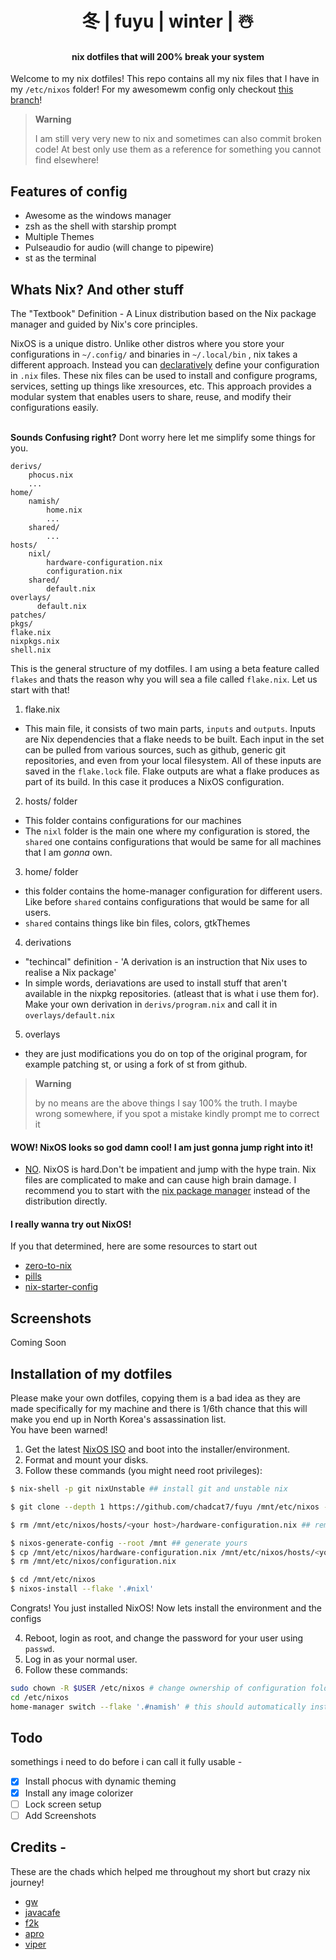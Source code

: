 <div align='center'>
  <h1>冬 | fuyu | winter | ☃️ </h1>
  <h4>nix dotfiles that will 200% break your system</h4>
</div>

Welcome to my nix dotfiles! This repo contains all my nix files that I have in my `/etc/nixos` folder! For my awesomewm config only checkout [this branch](https://github.com/chadcat7/fuyu/tree/the-awesome-config)! <br>

> **Warning**
>
> I am still very very new to nix and sometimes can also commit broken code! At best only use them as a reference for something you cannot find elsewhere!

## Features of config
+ Awesome as the windows manager
+ zsh as the shell with starship prompt
+ Multiple Themes
+ Pulseaudio for audio (will change to pipewire)
+ st as the terminal

## Whats Nix? And other stuff
The "Textbook" Definition - A Linux distribution based on the Nix package manager and guided by Nix's core principles.

NixOS is a unique distro. Unlike other distros where you store your configurations in `~/.config/` and binaries in `~/.local/bin` , nix takes a different approach. Instead you can [declaratively](https://zero-to-nix.com/concepts/declarative) define your configuration in `.nix` files. These nix files can be used to install and configure programs, services, setting up things like xresources, etc. This approach provides a modular system that enables users to share, reuse, and modify their configurations easily. <br> <br>

**Sounds Confusing right?** Dont worry here let me simplify some things for you.
```
derivs/
    phocus.nix
    ...
home/
    namish/
        home.nix
        ...
    shared/
        ...
hosts/
    nixl/
        hardware-configuration.nix
        configuration.nix
    shared/
        default.nix
overlays/
      default.nix
patches/
pkgs/
flake.nix
nixpkgs.nix
shell.nix
```
This is the general structure of my dotfiles. I am using a beta feature called `flakes` and thats the reason why you will sea a file called `flake.nix`. Let us start with that!

1. flake.nix
  + This main file, it consists of two main parts, `inputs` and `outputs`. Inputs are Nix dependencies that a flake needs to be built. Each input in the set can be pulled from various sources, such as github, generic git repositories, and even from your local filesystem. All of these inputs are saved in the `flake.lock` file. Flake outputs are what a flake produces as part of its build. In this case it produces a NixOS configuration.

2. hosts/ folder
  + This folder contains configurations for our machines
  + The `nixl` folder is the main one where my configuration is stored, the `shared` one contains configurations that would be same for all machines that I am _gonna_ own.

3. home/ folder
  + this folder contains the home-manager configuration for different users. Like before `shared` contains configurations that would be same for all users.
  + `shared` contains things like bin files, colors, gtkThemes

4. derivations
  + "techincal" definition - 'A derivation is an instruction that Nix uses to realise a Nix package'
  + In simple words, deriavations are used to install stuff that aren't available in the nixpkg repositories. (atleast that is what i use them for). Make your own derivation in `derivs/program.nix` and call it in `overlays/default.nix`

5. overlays
  + they are just modifications you do on top of the original program, for example patching st, or using a fork of st from github.

> **Warning** 
>
> by no means are the above things I say 100% the truth. I maybe wrong somewhere, if you spot a mistake kindly prompt me to correct it

#### WOW! NixOS looks so god damn cool! I am just gonna jump right into it!
+ [NO](https://i.redd.it/ixi6zkudgsu61.png). NixOS is hard.Don't be impatient and jump with the hype train. Nix files are complicated to make and can cause high brain damage. I recommend you to start with the [nix package manager](https://nixos.org/download.html#nix-install-linux) instead of the distribution directly.

#### I really wanna try out NixOS!
If you that determined, here are some resources to start out
  + [zero-to-nix](https://zero-to-nix.com)
  + [pills](https://nixos.org/guides/nix-pills/)
  + [nix-starter-config](https://github.com/Misterio77/nix-starter-config)

## Screenshots
Coming Soon

## Installation of my dotfiles
Please make your own dotfiles, copying them is a bad idea as they are made specifically for my machine and there is 1/6th chance that this will make you end up in North Korea's assassination list. <br>
You have been warned! <br>

1. Get the latest [NixOS ISO](https://nixos.org/download.html) and boot into the installer/environment.
2. Format and mount your disks.
3. Follow these commands (you might need root privileges):

```bash
$ nix-shell -p git nixUnstable ## install git and unstable nix
```

```bash
$ git clone --depth 1 https://github.com/chadcat7/fuyu /mnt/etc/nixos --recurse-submodules ## cloning my config
```

```bash
$ rm /mnt/etc/nixos/hosts/<your host>/hardware-configuration.nix ## remove the hardware-configuration.nix for my system!
```

```bash
$ nixos-generate-config --root /mnt ## generate yours
$ cp /mnt/etc/nixos/hardware-configuration.nix /mnt/etc/nixos/hosts/<your host>/
$ rm /mnt/etc/nixos/configuration.nix
```

```bash
$ cd /mnt/etc/nixos
$ nixos-install --flake '.#nixl'
```

Congrats! You just installed NixOS! Now lets install the environment and the configs

4. Reboot, login as root, and change the password for your user using `passwd`.
5. Log in as your normal user.
6. Follow these commands:

```bash
sudo chown -R $USER /etc/nixos # change ownership of configuration folder
cd /etc/nixos
home-manager switch --flake '.#namish' # this should automatically install nvim and awesome config
```


## Todo
somethings i need to do before i can call it fully usable - <br>
- [x] Install phocus with dynamic theming 
- [x] Install any image colorizer
- [ ] Lock screen setup
- [ ] Add Screenshots

## Credits -
These are the chads which helped me throughout my short but crazy nix journey!
- [gw](https://github.com/Gwynsav)
- [javacafe](https://github.com/JavaCafe01/)
- [f2k](https://github.com/fortuneteller2k/)
- [apro](https://github.com/Aproxia-dev)
- [viper](https://github.com/viperML/)
